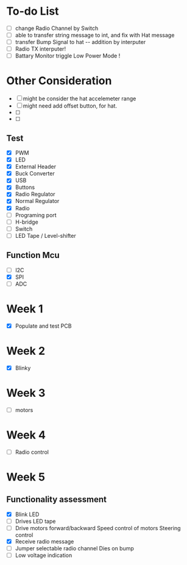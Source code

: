 # To-do List

- [ ] change Radio Channel by Switch
- [ ] able to transfer string message to int, and fix with Hat message
- [ ] transfer Bump Signal to hat -- addition by interputer
- [ ] Radio TX interputer!
- [ ] Battary Monitor triggle Low Power Mode !

# Other Consideration

- [ ] might be consider the hat accelemeter range
- [ ] might need add offset button, for hat.
- [ ]
- [ ]

## Test

- [x] PWM
- [x] LED
- [x] External Header
- [x] Buck Converter
- [x] USB
- [x] Buttons
- [x] Radio Regulator
- [x] Normal Regulator
- [x] Radio
- [ ] Programing port
- [ ] H-bridge
- [ ] Switch
- [ ] LED Tape / Level-shifter

## Function Mcu

- [ ] I2C
- [x] SPI
- [ ] ADC

# Week 1

- [x] Populate and test PCB

# Week 2

- [x] Blinky

# Week 3

- [ ] motors

# Week 4

- [ ] Radio control

# Week 5

## Functionality assessment

- [x] Blink LED
- [ ] Drives LED tape
- [ ] Drive motors forward/backward Speed control of motors Steering control
- [x] Receive radio message
- [ ] Jumper selectable radio channel Dies on bump
- [ ] Low voltage indication
